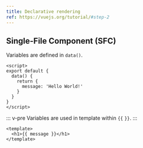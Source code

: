 ```yaml
---
title: Declarative rendering
ref: https://vuejs.org/tutorial/#step-2
---
```


## Single-File Component (SFC)

Variables are defined in `data()`.

```vue
<script>
export default {
  data() {
    return {
      message: 'Hello World!'
    }
  }
}
</script>
```

::: v-pre
Variables are used in template within `{{` `}}`.
:::

```vue
<template>
  <h1>{{ message }}</h1>
</template>
```

